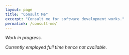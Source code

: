 ```yaml
---
layout: page
title: "Consult Me"
excerpt: "Consult me for software development works."
permalink: /consult-me/
---
```


*Work in progress.*

*Currently employed full time hence not available.*
